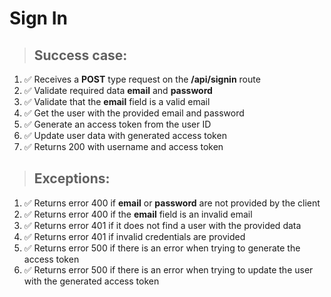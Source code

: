 # Sign In

> ## Success case:
1. ✅ Receives a **POST** type request on the **/api/signin** route
2. ✅ Validate required data **email** and **password**
3. ✅ Validate that the **email** field is a valid email
4. ✅ Get the user with the provided email and password
5. ✅ Generate an access token from the user ID
6. ✅ Update user data with generated access token
7. ✅ Returns 200 with username and access token

> ## Exceptions:
1. ✅ Returns error 400 if **email** or **password** are not provided by the client
2. ✅ Returns error 400 if the **email** field is an invalid email
3. ✅ Returns error 401 if it does not find a user with the provided data
4. ✅ Returns error 401 if invalid credentials are provided
5. ✅ Returns error 500 if there is an error when trying to generate the access token
6. ✅ Returns error 500 if there is an error when trying to update the user with the generated access token
